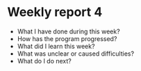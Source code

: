# Weekly report 4

- What I have done during this week?
- How has the program progressed?
- What did I learn this week?
- What was unclear or caused difficulties?
- What do I do next?